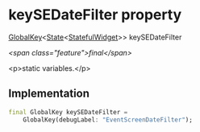 


# keySEDateFilter property







[GlobalKey](https:api.flutter.dev/flutter/widgets/GlobalKey-class.html)&lt;[State](https:api.flutter.dev/flutter/widgets/State-class.html)&lt;[StatefulWidget](https:api.flutter.dev/flutter/widgets/StatefulWidget-class.html)\>\> keySEDateFilter
  
_\<span class="feature"\>final\</span\>_



\<p\>static variables.\</p\>



## Implementation

```dart
final GlobalKey keySEDateFilter =
    GlobalKey(debugLabel: "EventScreenDateFilter");
```







